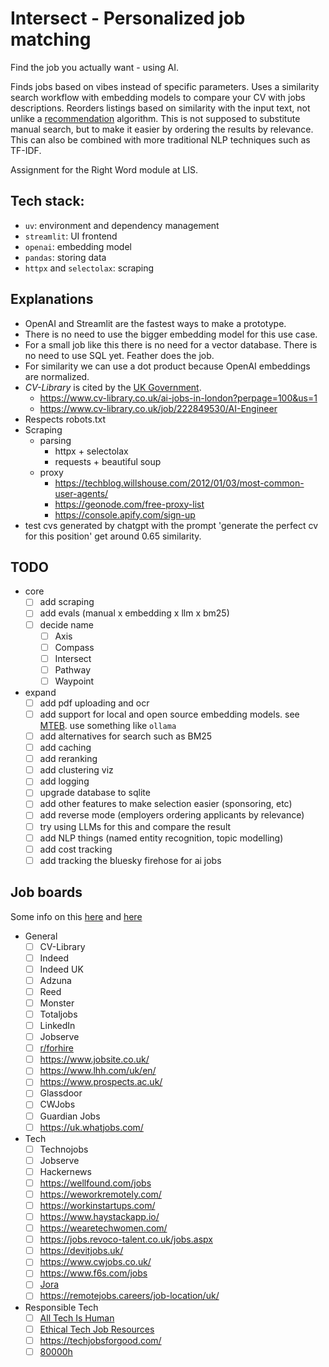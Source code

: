 # Intersect - Personalized job matching

Find the job you actually want - using AI.

Finds jobs based on vibes instead of specific parameters. Uses a similarity search workflow with embedding models to compare your CV with jobs descriptions. Reorders listings based on similarity with the input text, not unlike a [recommendation](https://cookbook.openai.com/examples/recommendation_using_embeddings) algorithm. This is not supposed to substitute manual search, but to make it easier by ordering the results by relevance. This can also be combined with more traditional NLP techniques such as TF-IDF.

Assignment for the Right Word module at LIS.

## Tech stack:

- `uv`: environment and dependency management
- `streamlit`: UI frontend
- `openai`: embedding model
- `pandas`: storing data
- `httpx` and `selectolax`: scraping

## Explanations

- OpenAI and Streamlit are the fastest ways to make a prototype.
- There is no need to use the bigger embedding model for this use case.
- For a small job like this there is no need for a vector database. There is no need to use SQL yet. Feather does the job.
- For similarity we can use a dot product because OpenAI embeddings are normalized.
- _CV-Library_ is cited by the [UK Government](https://nationalcareers.service.gov.uk/careers-advice/advertised-job-vacancies).
    - https://www.cv-library.co.uk/ai-jobs-in-london?perpage=100&us=1
    - https://www.cv-library.co.uk/job/222849530/AI-Engineer
- Respects robots.txt
- Scraping
    - parsing
        - httpx + selectolax
        - requests + beautiful soup
    - proxy
        - https://techblog.willshouse.com/2012/01/03/most-common-user-agents/
        - https://geonode.com/free-proxy-list
        - https://console.apify.com/sign-up
- test cvs generated by chatgpt with the prompt 'generate the perfect cv for this position' get around 0.65 similarity.

## TODO

- core
    - [ ] add scraping
    - [ ] add evals (manual x embedding x llm x bm25)
    - [ ] decide name
        - [ ] Axis
        - [ ] Compass
        - [ ] Intersect
        - [ ] Pathway
        - [ ] Waypoint
- expand
    - [ ] add pdf uploading and ocr
    - [ ] add support for local and open source embedding models. see [MTEB](https://huggingface.co/spaces/mteb/leaderboard). use something like `ollama`
    - [ ] add alternatives for search such as BM25
    - [ ] add caching
    - [ ] add reranking
    - [ ] add clustering viz
    - [ ] add logging
    - [ ] upgrade database to sqlite
    - [ ] add other features to make selection easier (sponsoring, etc)
    - [ ] add reverse mode (employers ordering applicants by relevance)
    - [ ] try using LLMs for this and compare the result
    - [ ] add NLP things (named entity recognition, topic modelling)
    - [ ] add cost tracking
    - [ ] add tracking the bluesky firehose for ai jobs

## Job boards

Some info on this [here](https://www.techradar.com/best/uk-job-sites) and [here](https://seemehired.com/blog/the-top-uk-job-boards-and-hiring-platforms-to-find-talent-in-2024/)

- General
    - [ ] CV-Library 
    - [ ] Indeed
    - [ ] Indeed UK
    - [ ] Adzuna
    - [ ] Reed
    - [ ] Monster
    - [ ] Totaljobs
    - [ ] LinkedIn
    - [ ] Jobserve
    - [ ] [r/forhire](https://www.reddit.com/r/forhire/)
    - [ ] https://www.jobsite.co.uk/
    - [ ] https://www.lhh.com/uk/en/
    - [ ] https://www.prospects.ac.uk/
    - [ ] Glassdoor
    - [ ] CWJobs
    - [ ] Guardian Jobs
    - [ ] https://uk.whatjobs.com/
- Tech
    - [ ] Technojobs
    - [ ] Jobserve
    - [ ] Hackernews
    - [ ] https://wellfound.com/jobs
    - [ ] https://weworkremotely.com/
    - [ ] https://workinstartups.com/
    - [ ] https://www.haystackapp.io/
    - [ ] https://wearetechwomen.com/
    - [ ] https://jobs.revoco-talent.co.uk/jobs.aspx
    - [ ] https://devitjobs.uk/
    - [ ] https://www.cwjobs.co.uk/
    - [ ] https://www.f6s.com/jobs
    - [ ] [Jora](https://uk.jora.com/)
    - [ ] https://remotejobs.careers/job-location/uk/
- Responsible Tech
    - [ ] [All Tech Is Human](https://alltechishuman.org/responsible-tech-job-board)
    - [ ] [Ethical Tech Job Resources](https://docs.google.com/spreadsheets/d/1dFVoF6f9VU5pjaGhyyvQaBN0n6ae-iLCtlvsO1N2jhA/edit?gid=0#gid=0) 
    - [ ] https://techjobsforgood.com/
    - [ ] [80000h](https://jobs.80000hours.org/)